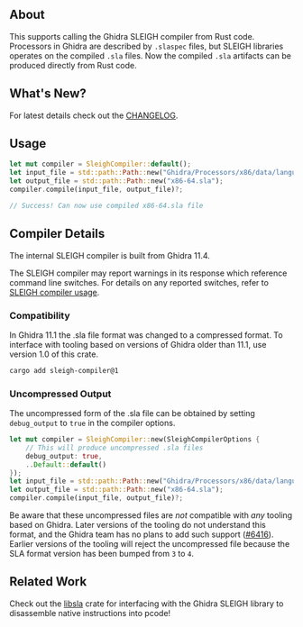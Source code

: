 ## About

This supports calling the Ghidra SLEIGH compiler from Rust code. Processors in Ghidra are described by `.slaspec` files, but SLEIGH libraries operates on the compiled `.sla` files. Now the compiled `.sla` artifacts can be produced directly from Rust code.

## What's New?

For latest details check out the [CHANGELOG](./CHANGELOG.md).

## Usage

```rust
let mut compiler = SleighCompiler::default();
let input_file = std::path::Path::new("Ghidra/Processors/x86/data/languages/x86-64.slaspec");
let output_file = std::path::Path::new("x86-64.sla");
compiler.compile(input_file, output_file)?;

// Success! Can now use compiled x86-64.sla file
```

## Compiler Details

The internal SLEIGH compiler is built from Ghidra 11.4.

The SLEIGH compiler may report warnings in its response which reference command line switches. For details on any reported switches, refer to [SLEIGH compiler usage](https://github.com/NationalSecurityAgency/ghidra/blob/1801dc1ee62be73faae29961ec2f17a59423f156/Ghidra/Features/Decompiler/src/decompile/cpp/slgh_compile.cc#L3736-L3747).

### Compatibility

In Ghidra 11.1 the .sla file format was changed to a compressed format. To interface with tooling based on versions of Ghidra older than 11.1, use version 1.0 of this crate.

```sh
cargo add sleigh-compiler@1
```

### Uncompressed Output

The uncompressed form of the .sla file can be obtained by setting `debug_output` to `true` in the compiler options.

```rust
let mut compiler = SleighCompiler::new(SleighCompilerOptions {
    // This will produce uncompressed .sla files
    debug_output: true,
    ..Default::default()
});
let input_file = std::path::Path::new("Ghidra/Processors/x86/data/languages/x86-64.slaspec");
let output_file = std::path::Path::new("x86-64.sla");
compiler.compile(input_file, output_file)?;
```

Be aware that these uncompressed files are _not_ compatible with _any_ tooling based on Ghidra. Later versions of the tooling do not understand this format, and the Ghidra team has no plans to add such support ([#6416](https://github.com/NationalSecurityAgency/ghidra/issues/6416)). Earlier versions of the tooling will reject the uncompressed file because the SLA format version has been bumped from `3` to `4`.

## Related Work

Check out the [libsla](https://crates.io/crates/libsla) crate for interfacing with the Ghidra SLEIGH library to disassemble native instructions into pcode!
